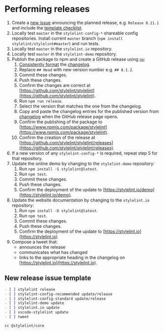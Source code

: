 # Performing releases

1.  Create a [new issue](https://github.com/stylelint/stylelint/issues/new) announcing the planned release, e.g. `Release 8.11.1` and include the [template checklist](#new-release-issue-template).
2.  Locally test `master` in the `stylelint-config-*` shareable config repositories. Install current `master` branch (`npm install stylelint/stylelint#master`) and run tests.
3.  Locally test `master` in the `stylelint.io` repository.
4.  Locally test `master` in the `stylelint-demo` repository.
5.  Publish the package to npm and create a GitHub release using [`np`](https://github.com/sindresorhus/np):
    1.  [Consistently format](pull-requests.md) the [changelog](../../CHANGELOG.md).
    2.  Replace `## Head` with new version number e.g. `## 8.1.2`.
    3.  Commit these changes.
    4.  Push these changes.
    5.  Confirm the changes are correct at [https://github.com/stylelint/stylelint](https://github.com/stylelint/stylelint).
    6.  Run `npm run release`.
    7.  Select the version that matches the one from the changelog.
    8.  Copy and paste the changelog entries for the published version from [changelog](../../CHANGELOG.md) when the GitHub release page opens.
    9.  Confirm the publishing of the package to [https://www.npmjs.com/package/stylelint](https://www.npmjs.com/package/stylelint).
    10. Confirm the creation of the release at [https://github.com/stylelint/stylelint/releases](https://github.com/stylelint/stylelint/releases).
6.  If a new version of any `stylelint-config-*` is required, repeat step 5 for that repository.
7.  Update the online demo by changing to the `stylelint-demo` repository:
    1.  Run `npm install -S stylelint@latest`.
    2.  Run `npm test`.
    3.  Commit these changes.
    4.  Push these changes.
    5.  Confirm the deployment of the update to [https://stylelint.io/demo](https://stylelint.io/demo).
8.  Update the website documentation by changing to the `stylelint.io` repository:
    1.  Run `npm install -D stylelint@latest`.
    2.  Run `npm test`.
    3.  Commit these changes.
    4.  Push these changes.
    5.  Confirm the deployment of the update to [https://stylelint.io](https://stylelint.io)
9.  Compose a tweet that:
    -   announces the release
    -   communicates what has changed
    -   links to the appropriate heading in the changelog on [https://stylelint.io](https://stylelint.io).

## New release issue template

```markdown
- [ ] stylelint release
- [ ] stylelint-config-recommended update/release
- [ ] stylelint-config-standard update/release
- [ ] stylelint-demo update
- [ ] stylelint.io update
- [ ] vscode-stylelint update
- [ ] tweet

cc @stylelint/core
```
